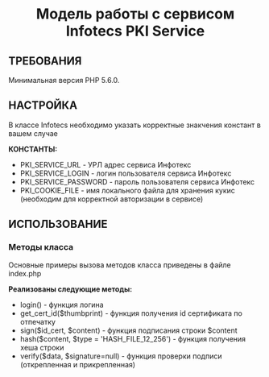 <p align="center">
    <h1 align="center">Модель работы с сервисом Infotecs PKI Service</h1>
</p>


ТРЕБОВАНИЯ
----------

Минимальная версия PHP 5.6.0.


НАСТРОЙКА
---------

В классе Infotecs необходимо указать корректные знакчения констант в вашем случае

**КОНСТАНТЫ:**
- PKI_SERVICE_URL - УРЛ адрес сервиса Инфотекс
- PKI_SERVICE_LOGIN - логин пользователя сервиса Инфотекс
- PKI_SERVICE_PASSWORD - пароль пользователя сервиса Инфотекс
- PKI_COOKIE_FILE - имя локального файла для хранения кукис (необходим для корректной авторизации в сервисе)


ИСПОЛЬЗОВАНИЕ
-------------

### Методы класса

Основные примеры вызова методов класса приведены в файле index.php

**Реализованы следующие методы:**
- login() - функция логина
- get_cert_id($thumbprint) - функция получения id сертификата по отпечатку
- sign($id_cert, $content) - функция подписания строки $content 
- hash($content, $type = 'HASH_FILE_12_256') - функция получения хеша строки
- verify($data, $signature=null) - функция проверки подписи (открепленная и прикрепленная)